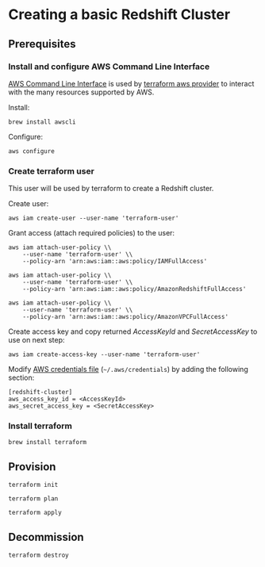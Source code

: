 # Creating a basic Redshift Cluster

## Prerequisites 

### Install and configure AWS Command Line Interface

[AWS Command Line Interface](https://aws.amazon.com/cli/) is used by 
[terraform aws provider](https://registry.terraform.io/providers/hashicorp/aws/latest/docs) 
to interact with the many resources supported by AWS.

Install:
```
brew install awscli
```

Configure:
```
aws configure
```

### Create terraform user 
This user will be used by terraform to create a Redshift cluster.

Create user:
```
aws iam create-user --user-name 'terraform-user'
```

Grant access (attach required policies) to the user:
```
aws iam attach-user-policy \\
    --user-name 'terraform-user' \\ 
    --policy-arn 'arn:aws:iam::aws:policy/IAMFullAccess'
    
aws iam attach-user-policy \\
    --user-name 'terraform-user' \\
    --policy-arn 'arn:aws:iam::aws:policy/AmazonRedshiftFullAccess'
    
aws iam attach-user-policy \\
    --user-name 'terraform-user' \\
    --policy-arn 'arn:aws:iam::aws:policy/AmazonVPCFullAccess'
```

Create access key and copy returned *AccessKeyId* and *SecretAccessKey* to use on next step:
```
aws iam create-access-key --user-name 'terraform-user'
```

Modify [AWS credentials file](https://docs.aws.amazon.com/sdk-for-php/v3/developer-guide/guide_credentials_profiles.html)
(`~/.aws/credentials`) by adding the following section:

```
[redshift-cluster]
aws_access_key_id = <AccessKeyId>
aws_secret_access_key = <SecretAccessKey>
```


### Install terraform

```
brew install terraform
```


## Provision

```
terraform init
```

```
terraform plan
```
```
terraform apply
```

## Decommission 
```
terraform destroy
```
